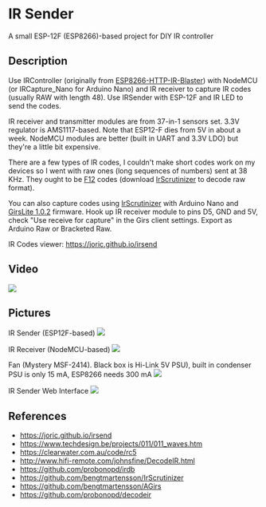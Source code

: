 # IR Sender

A small ESP-12F (ESP8266)-based project for DIY IR controller

## Description

Use IRController
(originally from [ESP8266-HTTP-IR-Blaster](https://github.com/mdhiggins/ESP8266-HTTP-IR-Blaster))
with NodeMCU (or IRCapture_Nano for Arduino Nano) and IR receiver to capture IR codes (usually RAW with length 48).
Use IRSender with ESP-12F and IR LED to send the codes.

IR receiver and transmitter modules are from 37-in-1 sensors set. 3.3V regulator is AMS1117-based.
Note that ESP12-F dies from 5V in about a week. NodeMCU modules are better (built in UART and 3.3V LDO) but they're a little bit expensive.

There are a few types of IR codes, I couldn't make short codes work on my devices so I went with raw ones (long sequences of numbers) sent at 38 KHz.
They ought to be [F12](http://www.hifi-remote.com/johnsfine/DecodeIR.html#F12) codes (download [IrScrutinizer](https://github.com/bengtmartensson/IrScrutinizer/releases/) to decode raw format).

You can also capture codes using [IrScrutinizer](https://github.com/bengtmartensson/IrScrutinizer/releases) with Arduino Nano
and [GirsLite 1.0.2](https://github.com/bengtmartensson/AGirs/releases)
firmware. Hook up IR receiver module to pins D5, GND and 5V, check "Use receive for capture" in the Girs client settings.
Export as Arduino Raw or Bracketed Raw.

IR Codes viewer: https://joric.github.io/irsend

## Video

[![](http://img.youtube.com/vi/UZf-yPra764/maxresdefault.jpg)](https://youtu.be/UZf-yPra764)

## Pictures

IR Sender (ESP12F-based)
![](https://i.imgur.com/cuKyaiH.jpg)

IR Receiver (NodeMCU-based)
![](https://i.imgur.com/2mgzBxz.jpg)

Fan (Mystery MSF-2414). Black box is Hi-Link 5V PSU), built in condenser PSU is only 15 mA, ESP8266 needs 300 mA
![](https://i.imgur.com/v785Rjy.jpg)

IR Sender Web Interface
![](https://i.imgur.com/6EhBSfD.jpg)

## References

* https://joric.github.io/irsend
* https://www.techdesign.be/projects/011/011_waves.htm
* https://clearwater.com.au/code/rc5
* http://www.hifi-remote.com/johnsfine/DecodeIR.html
* https://github.com/probonopd/irdb
* https://github.com/bengtmartensson/IrScrutinizer
* https://github.com/bengtmartensson/AGirs
* https://github.com/probonopd/decodeir
